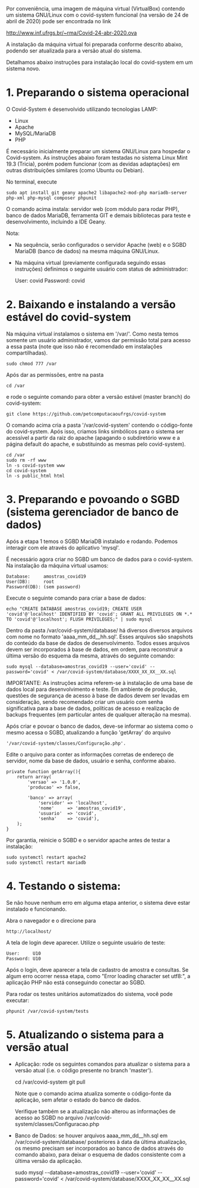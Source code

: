 Por conveniência, uma imagem de máquina virtual (VirtualBox) contendo um sistema GNU/Linux com o covid-system funcional (na versão de 24 de abril de 2020) pode ser encontrada no link

http://www.inf.ufrgs.br/~rma/Covid-24-abr-2020.ova

A instalação da máquina virtual foi preparada conforme descrito abaixo, podendo ser atualizada para a versão atual do sistema.

Detalhamos abaixo instruções para instalação local do covid-system em um sistema novo.

# 1. Preparando o sistema operacional

O Covid-System é desenvolvido utilizando tecnologias LAMP:
* Linux
* Apache
* MySQL/MariaDB
* PHP

É necessário inicialmente preparar um sistema GNU/Linux para hospedar o Covid-system. As instruções abaixo foram testadas no sistema Linux Mint 19.3 (Tricia), porém podem funcionar (com as devidas adaptações) em outras distribuições similares (como Ubuntu ou Debian).

No terminal, execute 

    sudo apt install git geany apache2 libapache2-mod-php mariadb-server php-xml php-mysql composer phpunit

O comando acima instala: servidor web (com módulo para rodar PHP), banco de dados MariaDB, ferramenta GIT e demais bibliotecas para teste e desenvolvimento, incluindo a IDE Geany.

Nota:
* Na sequência, serão configurados o servidor Apache (web) e o SGBD MariaDB (banco de dados) na mesma máquina GNU/Linux. 
* Na máquina virtual (previamente configurada seguindo essas instruções) definimos o seguinte usuário com status de administrador:

    User:     covid
    Password: covid


# 2. Baixando e instalando a versão estável do covid-system

Na máquina virtual instalamos o sistema em '/var/'. Como nesta temos somente um usuário administrador, vamos dar permissão total para acesso a essa pasta (note que isso não é recomendado em instalações compartilhadas). 

    sudo chmod 777 /var

Após dar as permissões, entre na pasta

    cd /var

e rode o seguinte comando para obter a versão estável (master branch) do covid-system:

    git clone https://github.com/petcomputacaoufrgs/covid-system

O comando acima cria a pasta '/var/covid-system' contendo o código-fonte do covid-system. Após isso, criamos links simbólicos para o sistema ser acessível a partir da raiz do apache (apagando o subdiretório www e a página default do apache, e substituindo as mesmas pelo covid-system). 

    cd /var
    sudo rm -rf www
    ln -s covid-system www
    cd covid-system
    ln -s public_html html



# 3. Preparando e povoando o SGBD (sistema gerenciador de banco de dados)

Após a etapa 1 temos o SGBD MariaDB instalado e rodando. Podemos interagir com ele através do aplicativo 'mysql'.

É necessário agora criar no SGBD um banco de dados para o covid-system. Na instalação da máquina virtual usamos:

    Database:     amostras_covid19
    User(DB):     root
    Password(DB): (sem password)


Execute o seguinte comando para criar a base de dados:

    echo "CREATE DATABASE amostras_covid19; CREATE USER 'covid'@'localhost' IDENTIFIED BY 'covid'; GRANT ALL PRIVILEGES ON *.* TO 'covid'@'localhost'; FLUSH PRIVILEGES;" | sudo mysql 


Dentro da pasta /var/covid-system/database/ há diversos diversos arquivos com nome no formato 'aaaa_mm_dd__hh.sql'. Esses arquivos são snapshots do conteúdo da base de dados de desenvolvimento. Todos esses arquivos devem ser incorporados à base de dados, em ordem, para reconstruir a última versão do esquema da mesma, através do seguinte comando:

    sudo mysql --database=amostras_covid19 --user='covid' --password='covid' < /var/covid-system/database/XXXX_XX_XX__XX.sql


IMPORTANTE: As instruções acima referem-se à instalação de uma base de dados local para desenvolvimento e teste. Em ambiente de produção, questões de segurança de acesso à base de dados devem ser levadas em consideração, sendo recomendado criar um usuário com senha significativa para a base de dados, políticas de acesso e realização de backups frequentes (em particular antes de qualquer alteração na mesma).

Após criar e povoar o banco de dados, deve-se informar ao sistema como o mesmo acessa o SGBD, atualizando a função 'getArray' do arquivo 

    '/var/covid-system/classes/Configuração.php'. 

Edite o arquivo para conter as informações corretas de endereço de servidor, nome da base de dados, usuário e senha, conforme abaixo.

    private function getArray(){
        return array(
            'versao' => '1.0.0',
            'producao' => false,

            'banco' => array(
                'servidor' => 'localhost',
                'nome'     => 'amostras_covid19',
                'usuario'  => 'covid',
                'senha'    => 'covid'),
        );
    }
    

Por garantia, reinicie o SGBD e o servidor apache antes de testar a instalação:

    sudo systemctl restart apache2
    sudo systemctl restart mariadb


# 4. Testando o sistema:


Se não houve nenhum erro em alguma etapa anterior, o sistema deve estar instalado e funcionando.

Abra o navegador e o direcione para 

    http://localhost/

A tela de login deve aparecer. Utilize o seguinte usuário de teste:

    User:     U10 
    Password: U10

Após o login, deve aparecer a tela de cadastro de amostra e consultas. Se algum erro ocorrer nessa etapa, como "Error loading character set utf8:", a aplicação PHP não está conseguindo conectar ao SGBD.


Para rodar os testes unitários automatizados do sistema, você pode executar:

    phpunit /var/covid-system/tests



# 5. Atualizando o sistema para a versão atual


* Aplicação: rode os seguintes comandos para atualizar o sistema para a versão atual (i.e. o código presente no branch 'master').

    cd /var/covid-system
    git pull

  Note que o comando acima atualiza somente o código-fonte da aplicação, sem afetar o estado do banco de dados.

  Verifique também se a atualização não alterou as informações de acesso ao SGBD no arquivo /var/covid-system/classes/Configuracao.php


* Banco de Dados: se houver arquivos aaaa_mm_dd__hh.sql em /var/covid-system/database/ posteriores à data da última atualização, os mesmo precisam ser incorporados ao banco de dados através do comando abaixo, para deixar o esquema de dados consistente com a última versão da aplicação. 

    sudo mysql --database=amostras_covid19 --user='covid' --password='covid' < /var/covid-system/database/XXXX_XX_XX__XX.sql

 

